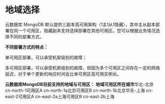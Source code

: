 # **地域选择**

云数据库 MongoDB 默认提供三副本高可用架构（1主1从1隐藏），其中主从副本部署在同一个可用区，隐藏副本支持选择部署在其他可用区。您可以根据业务情况选择不同的部署方式。

**不同部署方式的特点：**

单可用区部署，可以承受机架级别的故障；

多可用区部署，可以承受机房级别的故障，但因为多个可用区之间存在一定的网络延迟，对于单个更新的响应时间会比单可用区高可用实例长。

**云数据库MongoDB目前支持的地域与可用区：**
**地域****可用区****所在城市**华北-北京
cn-north-1可用区A
cn-north-1a北京可用区B
cn-north-1b北京华东-上海
cn-east-2可用区A
cn-east-2a上海可用区B
cn-east-2b上海